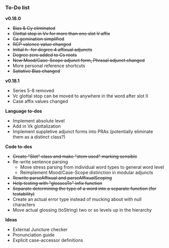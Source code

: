 ### To-Do list

**v0.18.0**

- ~~Bias & Cy eliminated~~
- ~~Glottal stop in Vv for more than one slot V affix~~
- ~~Ca gemination simplified~~
- ~~RCP valence value changed~~
- ~~Initial h- for degree 4 affixual adjuncts~~
- ~~Degree zero added to Cs roots~~
- ~~New Mood/Case-Scope adjunct form, Phrasal adjunct changed~~
- More personal reference shortcuts
- ~~Satiative Bias changed~~

**v0.18.1**

- Series 5-8 removed
- Vc glottal stop can be moved to anywhere in the word after slot II
- Case affix values changed

**Language to-dos**

- Implement absolute level
- Add in Vk glottalization
- Implement suppletive adjunct forms into PRAs (potentially eliminate them as a distinct class?)
 
**Code to-dos**

 - ~~Create "Slot" class and make "stem used" marking sensible~~
 - Re-write sentence parsing
    - Move stress parsing from individual word types to general word level
    - Reimplement Mood/Case-Scope distinction in modular adjuncts
 - ~~Rewrite parseAffixual and parseAffixualScoping~~
 - ~~Help testing with "glossesTo" infix function~~
 - ~~Separate determining the type of a word into a separate function (for testability)~~
 - Create an actual error type instead of mucking about with null characters
 - Move actual glossing (toString) two or so levels up in the hierarchy


**Ideas**

- External Juncture checker
- Pronunciation guide
- Explicit case-accessor definitions
